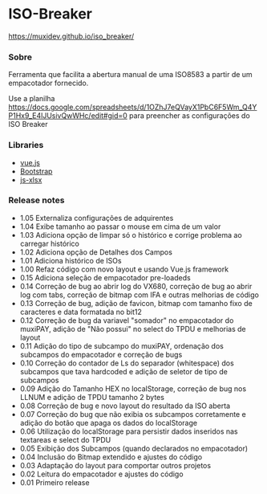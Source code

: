 # ISO-Breaker

https://muxidev.github.io/iso_breaker/

### Sobre
Ferramenta que facilita a abertura manual de uma ISO8583 a partir de um empacotador fornecido.

Use a planilha https://docs.google.com/spreadsheets/d/1OZhJ7eQVayX1PbC6F5Wm_Q4YP1Hx9_E4lJUsivQwWHc/edit#gid=0 para preencher as configurações do ISO Breaker

### Libraries
- [vue.js](https://github.com/vuejs/vue)
- [Bootstrap](https://github.com/twbs/bootstrap)
- [js-xlsx](https://github.com/sheetjs/js-xlsx)

### Release notes
- 1.05 Externaliza configurações de adquirentes
- 1.04 Exibe tamanho ao passar o mouse em cima de um valor
- 1.03 Adiciona opção de limpar só o histórico e corrige problema ao carregar histórico
- 1.02 Adiciona opção de Detalhes dos Campos
- 1.01 Adiciona histórico de ISOs
- 1.00 Refaz código com novo layout e usando Vue.js framework
- 0.15 Adiciona seleção de empacotador pre-loadeds
- 0.14 Correção de bug ao abrir log do VX680, correção de bug ao abrir log com tabs, correção de bitmap com IFA e outras melhorias de código
- 0.13 Correção de bug, adição de favicon, bitmap com tamanho fixo de caracteres e data formatada no bit12
- 0.12 Correção de bug da variavel "somador" no empacotador do muxiPAY, adição de "Não possui" no select do TPDU e melhorias de layout
- 0.11 Adição do tipo de subcampo do muxiPAY, ordenação dos subcampos do empacotador e correção de bugs
- 0.10 Correção do contador de Ls do separador (whitespace) dos subcampos que tava hardcoded e adição de seletor de tipo de subcampos
- 0.09 Adição do Tamanho HEX no localStorage, correção de bug nos LLNUM e adição de TPDU tamanho 2 bytes
- 0.08 Correção de bug e novo layout do resultado da ISO aberta
- 0.07 Correção do bug que não exibia os subcampos corretamente e adição do botão que apaga os dados do localStorage
- 0.06 Utilização do localStorage para persistir dados inseridos nas textareas e select do TPDU
- 0.05 Exibição dos Subcampos (quando declarados no empacotador)
- 0.04 Inclusão do Bitmap extendido e ajustes do código
- 0.03 Adaptação do layout para comportar outros projetos
- 0.02 Leitura do empacotador e ajustes do código
- 0.01 Primeiro release